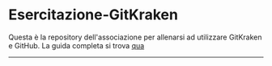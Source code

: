 # Esercitazione-GitKraken
Questa è la repository dell'associazione per allenarsi ad utilizzare GitKraken e GitHub. La guida completa si trova [qua](https://docs.google.com/document/d/1f31t3SLvEGW5Ejc6a8wqohcaz517iN5q86VqbVgBG1o/edit#)

---
